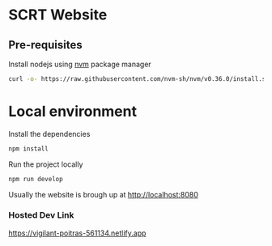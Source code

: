# SCRT Website

## Pre-requisites

Install nodejs using [nvm](https://github.com/nvm-sh/nvm#install--update-script) package manager

```bash
curl -o- https://raw.githubusercontent.com/nvm-sh/nvm/v0.36.0/install.sh | bash
```

# Local environment

Install the dependencies

```bash
npm install
```

Run the project locally

```bash
npm run develop
```

Usually the website is brough up at [http://localhost:8080](http://localhost:8080)

### Hosted Dev Link
https://vigilant-poitras-561134.netlify.app
